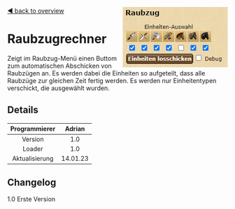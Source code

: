 [◀️ back to overview](https://github.com/laicosvk/DSS#Downloads "back to overview")
<img align="right" src="picture.PNG"/>

# Raubzugrechner
Zeigt im Raubzug-Menü einen Buttom zum automatischen Abschicken von Raubzügen an. Es werden dabei die Einheiten so aufgeteilt, dass alle Raubzüge zur gleichen Zeit fertig werden. Es werden nur Einheitentypen verschickt, die ausgewählt wurden.

## Details

| Programmierer | Adrian |
| :---: | :---: |
| Version | 1.0 |
| Loader | 1.0 |
| Aktualisierung | 14.01.23 |

## Changelog

1.0 Erste Version
